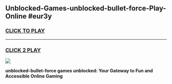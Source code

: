 
## Unblocked-Games-unblocked-bullet-force-Play-Online #eur3y
<h3>
<a href="https://news.freeplayer.one?title=unblocked-bullet-force&ref=3">CLICK TO PLAY</a></h3>
<hr>

<h3>
<a href="https://news.freeplayer.one?title=unblocked-bullet-force&ref=3">CLICK 2 PLAY</a>
  
</h3>

<a href="https://news.freeplayer.one?title=unblocked-bullet-force&ref=3"><img src="https://clearcache.store/games.png"></a>


**unblocked-bullet-force games unblocked: Your Gateway to Fun and Accessible Online Gaming**
